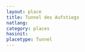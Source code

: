 ```yaml
---
layout: place
title: Tunnel des Aufstiegs
natlang:
category: places
hasinit:
placetype: Tunnel
---
```

